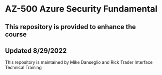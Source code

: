 # AZ-500 Azure Security Fundamental
## This repository is provided to enhance the course
##  Updated 8/29/2022

This repository is maintained by Mike Danseglio and Rick Trader
Interface Technical Training

